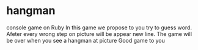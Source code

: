 # hangman
console game on Ruby
In this game we propose to you try to guess word.
Afeter every wrong step on picture will be appear new line.
The game will be over when you see a hangman at picture
Good game to you
